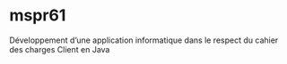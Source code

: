 # mspr61
Développement d’une application informatique dans le respect du cahier des charges Client en Java
